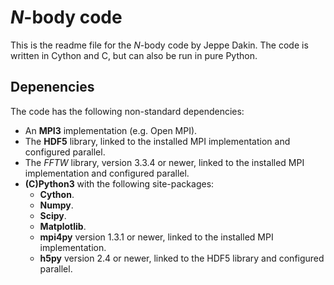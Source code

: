*N*-body code
=============

This is the readme file for the *N*-body code by Jeppe Dakin.
The code is written in Cython and C, but can also be run in pure Python.

Depenencies
-----------
The code has the following non-standard dependencies:
- An **MPI3** implementation (e.g. Open MPI).
- The **HDF5** library, linked to the installed MPI implementation and configured parallel.
- The *FFTW* library, version 3.3.4 or newer, linked to the installed MPI implementation and configured parallel.
- **(C)Python3** with the following site-packages:
  - **Cython**.
  - **Numpy**.
  - **Scipy**.
  - **Matplotlib**.
  - **mpi4py** version 1.3.1 or newer, linked to the installed MPI implementation.
  - **h5py** version 2.4 or newer, linked to the HDF5 library and configured parallel.

